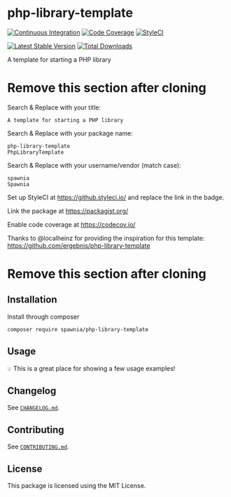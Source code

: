# php-library-template

[![Continuous Integration](https://github.com/spawnia/php-library-template/workflows/Continuous%20Integration/badge.svg)](https://github.com/spawnia/php-library-template/actions)
[![Code Coverage](https://codecov.io/gh/spawnia/php-library-template/branch/master/graph/badge.svg)](https://codecov.io/gh/spawnia/php-library-template)
[![StyleCI](https://github.styleci.io/repos/207373158/shield?branch=master)](https://github.styleci.io/repos/207373158)

[![Latest Stable Version](https://poser.pugx.org/spawnia/php-library-template/v/stable)](https://packagist.org/packages/spawnia/php-library-template)
[![Total Downloads](https://poser.pugx.org/spawnia/php-library-template/downloads)](https://packagist.org/packages/spawnia/php-library-template)

A template for starting a PHP library

# Remove this section after cloning

Search & Replace with your title:

```
A template for starting a PHP library
```

Search & Replace with your package name:

```
php-library-template
PhpLibraryTemplate
```

Search & Replace with your username/vendor (match case):

```
spawnia
Spawnia
```

Set up StyleCI at https://github.styleci.io/ and replace the link in the badge.

Link the package at https://packagist.org/

Enable code coverage at https://codecov.io/

Thanks to @localheinz for providing the inspiration for this template: https://github.com/ergebnis/php-library-template

# Remove this section after cloning

## Installation

Install through composer

```sh
composer require spawnia/php-library-template
```

## Usage

:bulb: This is a great place for showing a few usage examples!

## Changelog

See [`CHANGELOG.md`](CHANGELOG.md).

## Contributing

See [`CONTRIBUTING.md`](.github/CONTRIBUTING.md).

## License

This package is licensed using the MIT License.
